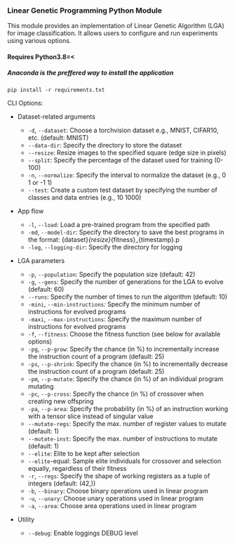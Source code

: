 
### Linear Genetic Programming Python Module

This module provides an implementation of Linear Genetic Algorithm (LGA) for image classification. It allows users to configure and run experiments using various options.

#### Requires Python3.8=<
##### Anaconda is the preffered way to install the application
`pip install -r requirements.txt` 

CLI Options:

- Dataset-related arguments
  - `-d`, `--dataset`: Choose a torchvision dataset e.g., MNIST, CIFAR10, etc. (default: MNIST)
  - `--data-dir`: Specify the directory to store the dataset
  - `--resize`: Resize images to the specified square (edge size in pixels)
  - `--split`: Specify the percentage of the dataset used for training (0-100)
  - `-n`, `--normalize`: Specify the interval to normalize the dataset (e.g., 0 1 or -1 1)
  - `--test`: Create a custom test dataset by specifying the number of classes and data entries (e.g., 10 1000)

 - App flow
   - `-l`, `--load`: Load a pre-trained program from the specified path
   - `-md`, `--model-dir`: Specify the directory to save the best programs in the format: {dataset}_{resize}_{fitness}_{timestamp}.p
   - `-log`, `--logging-dir`: Specify the directory for logging

 - LGA parameters
   - `-p`, `--population`: Specify the population size (default: 42)
   - `-g`, `--gens`: Specify the number of generations for the LGA to evolve (default: 60)
   - `--runs`: Specify the number of times to run the algorithm (default: 10)
   - `-mini`, `--min-instructions`: Specify the minimum number of instructions for evolved programs
   - `-maxi`, `--max-instructions`: Specify the maximum number of instructions for evolved programs
   - `-f`, `--fitness`: Choose the fitness function (see below for available options)
   -  `-pg`, `--p-grow`: Specify the chance (in %) to incrementally increase the instruction count of a program (default: 25)
   -  `-ps`, `--p-shrink`: Specify the chance (in %) to incrementally decrease the instruction count of a program (default: 25)
   -  `-pm`, `--p-mutate`: Specify the chance (in %) of an individual program mutating
   -  `-pc`, `--p-cross`: Specify the chance (in %) of crossover when creating new offspring
   -  `-pa`, `--p-area`: Specify the probability (in %) of an instruction working with a tensor slice instead of singular value
   -  `--mutate-regs`: Specify the max. number of register values to mutate (default: 1)
   -  `--mutate-inst`: Specify the max. number of instructions to mutate (default: 1)
   -  `--elite`: Elite to be kept after selection
   -  `--elite`-equal: Sample elite individuals for crossover and selection equally, regardless of their fitness
   -  `-r`, `--regs`: Specify the shape of working registers as a tuple of integers (default: (42,))
   -  `-b`, `--binary`: Choose binary operations used in linear program
   -  `-u`, `--unary`: Choose unary operations used in linear program
   -  `-a`, `--area`: Choose area operations used in linear program

- Utility
   -  `--debug`: Enable loggings DEBUG level